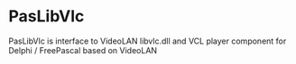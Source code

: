 # PasLibVlc
PasLibVlc is interface to VideoLAN libvlc.dll and VCL player component for Delphi / FreePascal based on VideoLAN
